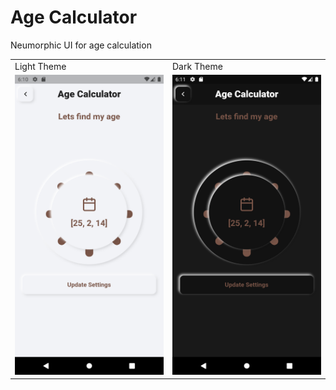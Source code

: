 # Age Calculator
 Neumorphic UI for age calculation
<table>
<tr>
    <td>Light Theme</td>
     <td>Dark Theme</td>
  </tr>
  <tr>
    <td valign="top"><img src="img/lightb.png" width=270 height=480></td>
    <td valign="top"><img src="img/darkb.png" width=270 height=480></td>
  </tr>
  <tr>
  </table>
